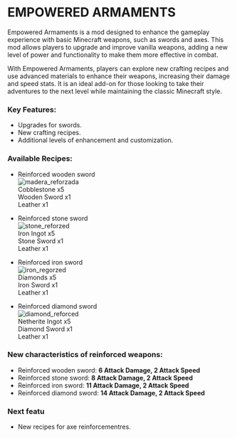 EMPOWERED ARMAMENTS
===================

Empowered Armaments is a mod designed to enhance the gameplay experience with basic Minecraft weapons, such as swords and axes. This mod allows players to upgrade and improve vanilla weapons, adding a new level of power and functionality to make them more effective in combat.

With Empowered Armaments, players can explore new crafting recipes and use advanced materials to enhance their weapons, increasing their damage and speed stats. It is an ideal add-on for those looking to take their adventures to the next level while maintaining the classic Minecraft style.

### Key Features:

*   Upgrades for swords.
*   New crafting recipes.
*   Additional levels of enhancement and customization.

### Available Recipes:

*   Reinforced wooden sword  
    ![madera_reforzada](https://github.com/user-attachments/assets/95b8c00c-3b46-450e-96a3-d330c5da4666)  
    Cobblestone x5  
    Wooden Sword x1  
    Leather x1

*   Reinforced stone sword  
    ![stone_reforzed](https://github.com/user-attachments/assets/dd5264f7-587e-4042-a4ab-465e4d27137b)  
    Iron Ingot x5  
    Stone Sword x1  
    Leather x1

*   Reinforced iron sword  
    ![iron_regorzed](https://github.com/user-attachments/assets/af7ad7f9-2ed7-413c-9415-e0d6ce625b7e)  
    Diamonds x5  
    Iron Sword x1  
    Leather x1

*   Reinforced diamond sword  
    ![diamond_reforced](https://github.com/user-attachments/assets/c8e8d67e-0764-4765-8944-d13453b0eb64)  
    Netherite Ingot x5  
    Diamond Sword x1  
    Leather x1


### New characteristics of reinforced weapons:

*   Reinforced wooden sword: **6 Attack Damage, 2 Attack Speed**
*   Reinforced stone sword: **8 Attack Damage, 2 Attack Speed**
*   Reinforced iron sword: **11 Attack Damage, 2 Attack Speed**
*   Reinforced diamond sword: **14 Attack Damage, 2 Attack Speed**

### Next featu
- New recipes for axe reinforcementres.